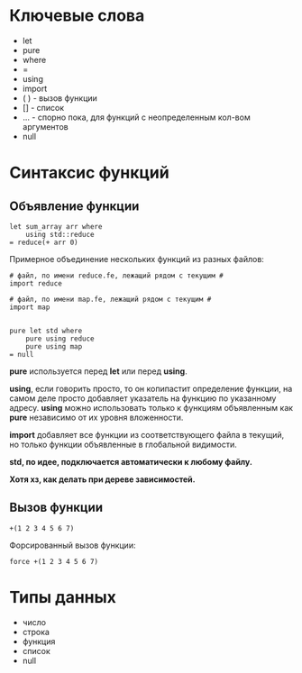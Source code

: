 # Ключевые слова
* let
* pure
* where
* = 
* using
* import 
* ( ) - вызов функции
* [] - список
* ... - спорно пока, для функций с неопределенным кол-вом аргументов
* null

# Синтаксис функций
## Объявление функции

    let sum_array arr where 
        using std::reduce
    = reduce(+ arr 0)

Примерное объединение нескольких функций из разных файлов:

    # файл, по имени reduce.fe, лежащий рядом с текущим #
    import reduce

    # файл, по имени map.fe, лежащий рядом с текущим #
    import map


    pure let std where
        pure using reduce
        pure using map
    = null

**pure** используется перед **let** или перед **using**. 

**using**, если говорить просто, то он копипастит определение функции, на самом деле просто добавляет указатель на функцию по указанному адресу. **using** можно использовать только к функциям объявленным как **pure** независимо от их уровня вложенности. 

**import** добавляет все функции из соответствующего файла в текущий, но только функции объявленные в глобальной видимости. 

**std, по идее, подключается автоматически к любому файлу.**

**Хотя хз, как делать при дереве зависимостей.**

## Вызов функции

    +(1 2 3 4 5 6 7)

Форсированный вызов функции:

    force +(1 2 3 4 5 6 7)

# Типы данных

* число
* строка
* функция 
* список
* null


